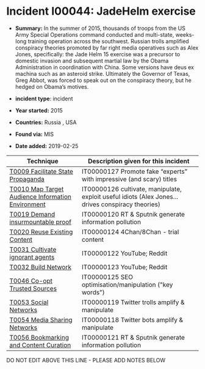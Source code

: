 # Incident I00044: JadeHelm exercise

* **Summary:** In the summer of 2015, thousands of troops from the US Army Special Operations command conducted and multi-state, weeks-long training operation across the southwest. Russian trolls amplified conspiracy theories promoted by far right media operatives such as Alex Jones, specifically: the Jade Helm 15 exercise was a precursor to domestic invasion and subsequent martial law by the Obama Administration in coordination with China. Some versions have deus ex machina such as an asteroid strike. Ultimately the Governor of Texas, Greg Abbot, was forced to speak out on the conspiracy theory, but he hedged on Obama’s motives.

* **incident type**: incident

* **Year started:** 2015

* **Countries:** Russia , USA

* **Found via:** MIS

* **Date added:** 2019-02-25
 

| Technique | Description given for this incident |
| --------- | ------------------------- |
| [T0009 Facilitate State Propaganda](../generated_pages/techniques/T0009.md) | IT00000127 Promote fake “experts” with impressive (and scary) titles |
| [T0010 Map Target Audience Information Environment](../generated_pages/techniques/T0010.md) | IT00000126 cultivate, manipulate, exploit useful idiots (Alex Jones... drives conspiracy theories) |
| [T0019 Demand insurmountable proof](../generated_pages/techniques/T0019.md) | IT00000120 RT & Sputnik generate information pollution |
| [T0020 Reuse Existing Content](../generated_pages/techniques/T0020.md) | IT00000124 4Chan/8Chan - trial content |
| [T0031 Cultivate ignorant agents](../generated_pages/techniques/T0031.md) | IT00000122 YouTube; Reddit |
| [T0032 Build Network](../generated_pages/techniques/T0032.md) | IT00000123 YouTube; Reddit |
| [T0046 Co-opt Trusted Sources](../generated_pages/techniques/T0046.md) | IT00000125 SEO optimisation/manipulation ("key words") |
| [T0053 Social Networks](../generated_pages/techniques/T0053.md) | IT00000119 Twitter trolls amplify & manipulate |
| [T0054 Media Sharing Networks](../generated_pages/techniques/T0054.md) | IT00000118 Twitter bots amplify & manipulate |
| [T0056 Bookmarking and Content Curation](../generated_pages/techniques/T0056.md) | IT00000121 RT & Sputnik generate information pollution |


DO NOT EDIT ABOVE THIS LINE - PLEASE ADD NOTES BELOW